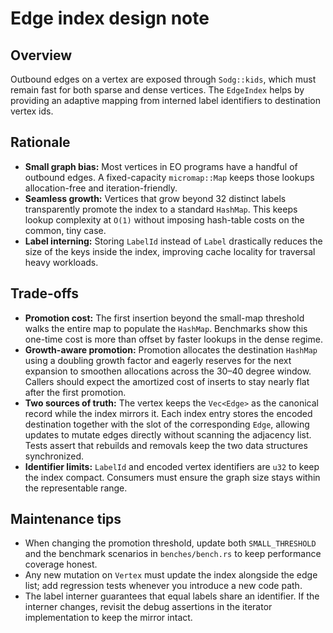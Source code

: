 # Edge index design note

## Overview

Outbound edges on a vertex are exposed through `Sodg::kids`, which must remain
fast for both sparse and dense vertices. The `EdgeIndex` helps by providing an
adaptive mapping from interned label identifiers to destination vertex ids.

## Rationale

* **Small graph bias:** Most vertices in EO programs have a handful of outbound
  edges. A fixed-capacity `micromap::Map` keeps those lookups allocation-free and
  iteration-friendly.
* **Seamless growth:** Vertices that grow beyond 32 distinct labels transparently
  promote the index to a standard `HashMap`. This keeps lookup complexity at
  `O(1)` without imposing hash-table costs on the common, tiny case.
* **Label interning:** Storing `LabelId` instead of `Label` drastically reduces
  the size of the keys inside the index, improving cache locality for traversal
  heavy workloads.

## Trade-offs

* **Promotion cost:** The first insertion beyond the small-map threshold walks
  the entire map to populate the `HashMap`. Benchmarks show this one-time cost is
  more than offset by faster lookups in the dense regime.
* **Growth-aware promotion:** Promotion allocates the destination `HashMap`
  using a doubling growth factor and eagerly reserves for the next expansion to
  smoothen allocations across the 30–40 degree window. Callers should expect the
  amortized cost of inserts to stay nearly flat after the first promotion.
* **Two sources of truth:** The vertex keeps the `Vec<Edge>` as the canonical
  record while the index mirrors it. Each index entry stores the encoded
  destination together with the slot of the corresponding `Edge`, allowing
  updates to mutate edges directly without scanning the adjacency list. Tests
  assert that rebuilds and removals keep the two data structures synchronized.
* **Identifier limits:** `LabelId` and encoded vertex identifiers are `u32` to
  keep the index compact. Consumers must ensure the graph size stays within the
  representable range.

## Maintenance tips

* When changing the promotion threshold, update both `SMALL_THRESHOLD` and the
  benchmark scenarios in `benches/bench.rs` to keep performance coverage honest.
* Any new mutation on `Vertex` must update the index alongside the edge list;
  add regression tests whenever you introduce a new code path.
* The label interner guarantees that equal labels share an identifier. If the
  interner changes, revisit the debug assertions in the iterator implementation
  to keep the mirror intact.
